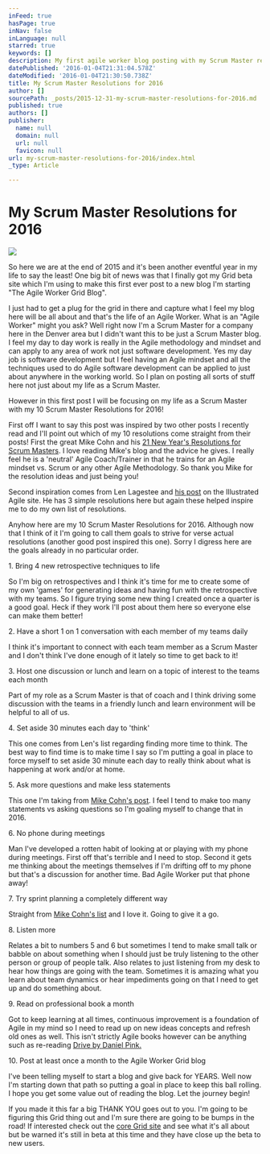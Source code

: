 ```yaml
---
inFeed: true
hasPage: true
inNav: false
inLanguage: null
starred: true
keywords: []
description: My first agile worker blog posting with my Scrum Master resolutions for 2016
datePublished: '2016-01-04T21:31:04.578Z'
dateModified: '2016-01-04T21:30:50.738Z'
title: My Scrum Master Resolutions for 2016
author: []
sourcePath: _posts/2015-12-31-my-scrum-master-resolutions-for-2016.md
published: true
authors: []
publisher:
  name: null
  domain: null
  url: null
  favicon: null
url: my-scrum-master-resolutions-for-2016/index.html
_type: Article

---
```

# My Scrum Master Resolutions for 2016
![](https://s3-us-west-2.amazonaws.com/the-grid-img/p/344499c70a8316d417ff68235cae4d79ed030e37.jpg)

So here we are at the end of 2015 and it's been another eventful year in my life to say the least!   One big bit of news was that I finally got my Grid beta site which I'm using to make this first ever post to a new blog I'm starting "The Agile Worker Grid Blog".  

I just had to get a plug for the grid in there and capture what I feel my blog here will be all about and that's the life of an Agile Worker.   What is an "Agile Worker" might you ask?   Well right now I'm a Scrum Master for a company here in the Denver area but I didn't want this to be just a Scrum Master blog.  I feel my day to day work is really in the Agile methodology and mindset and can apply to any area of work not just software development.   Yes my day job is software development but I feel having an Agile mindset and all the techniques used to do Agile software development can be applied to just about anywhere in the working world.  So I plan on posting all sorts of stuff here not just about my life as a Scrum Master.

However in this first post I will be focusing on my life as a Scrum Master with my 10 Scrum Master Resolutions for 2016!

First off I want to say this post was inspired by two other posts I recently read and I'll point out which of my 10 resolutions come straight from their posts!   First the great Mike Cohn and his [21 New Year's Resolutions for Scrum Masters][0].   I love reading Mike's blog and the advice he gives.  I really feel he is a 'neutral' Agile Coach/Trainer in that he trains for an Agile mindset vs.  Scrum or any other Agile Methodology.   So thank you Mike for the resolution ideas and just being you!   

Second inspiration comes from Len Lagestee and [his post][1] on the Illustrated Agile site.   He has 3 simple resolutions here but again these helped inspire me to do my own list of resolutions.

Anyhow here are my 10 Scrum Master Resolutions for 2016\.   Although now that I think of it I'm going to call them goals to strive for verse actual resolutions (another good post inspired this one).    Sorry I digress here are the goals already in no particular order.

1\.  Bring 4 new retrospective techniques to life

So I'm big on retrospectives and I think it's time for me to create some of my own 'games' for generating ideas and having fun with the retrospective with my teams.   So I figure trying some new thing I created once a quarter is a good goal.   Heck if they work I'll post about them here so everyone else can make them better!

2\.  Have a short 1 on 1 conversation with each member of my teams daily

I think it's important to connect with each team member as a Scrum Master and I don't think I've done enough of it lately so time to get back to it!

3\.  Host one discussion or lunch and learn on a topic of interest to the teams each month

Part of my role as a Scrum Master is that of coach and I think driving some discussion with the teams in a friendly lunch and learn environment will be helpful to all of us.

4\.  Set aside 30 minutes each day to 'think'

This one comes from Len's list regarding finding more time to think.   The best way to find time is to make time I say so I'm putting a goal in place to force myself to set aside 30 minute each day to really think about what is happening at work and/or at home.

5\.  Ask more questions and make less statements

This one I'm taking from [Mike Cohn's post][0].   I feel I tend to make too many statements vs asking questions so I'm goaling myself to change that in 2016\.

6\.  No phone during meetings

Man I've developed a rotten habit of looking at or playing with my phone during meetings.   First off that's terrible and I need to stop.  Second it gets me thinking about the meetings themselves if I'm drifting off to my phone but that's a discussion for another time.   Bad Agile Worker put that phone away!

7\.  Try sprint planning a completely different way

Straight from [Mike Cohn's list][0] and I love it.  Going to give it a go.

8\.  Listen more

Relates a bit to numbers 5 and 6 but sometimes I tend to make small talk or babble on about something when I should just be truly listening to the other person or group of people talk.   Also relates to just listening from my desk to hear how things are going with the team.  Sometimes it is amazing what you learn about team dynamics or hear impediments going on that I need to get up and do something about.

9\.  Read on professional book a month

Got to keep learning at all times, continuous improvement is a foundation of Agile in my mind so I need to read up on new ideas concepts and refresh old ones as well.   This isn't strictly Agile books however can be anything such as re-reading [Drive by Daniel Pink.][2]

10\.  Post at least once a month to the Agile Worker Grid blog

I've been telling myself to start a blog and give back for YEARS.   Well now I'm starting down that path so putting a goal in place to keep this ball rolling.   I hope you get some value out of reading the blog.   Let the journey begin!

If you made it this far a big THANK YOU goes out to you.   I'm going to be figuring this Grid thing out and I'm sure there are going to be bumps in the road!   If interested check out the [core Grid site][3] and see what it's all about but be warned it's still in beta at this time and they have close up the beta to new users.

[0]: https://www.mountaingoatsoftware.com/blog/21-new-years-resolutions-for-scrum-masters
[1]: http://illustratedagile.com/2015/12/28/5th-annual-scrum-master-resolutions-2016-edition/
[2]: http://www.amazon.com/Drive-Surprising-Truth-About-Motivates/dp/1594484805/ref=sr_1_1?ie=UTF8&qid=1451591143&sr=8-1&keywords=drive+book
[3]: https://thegrid.io/